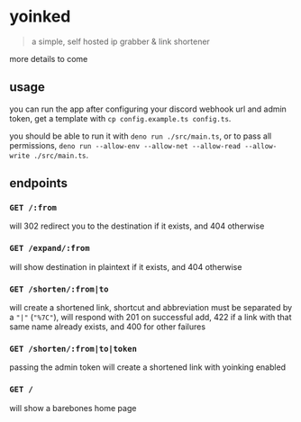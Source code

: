 # yoinked
> a simple, self hosted ip grabber & link shortener

more details to come

## usage
you can run the app after configuring your discord webhook url and admin token, get a template with `cp config.example.ts config.ts`.

you should be able to run it with `deno run ./src/main.ts`, or to pass all permissions, `deno run --allow-env --allow-net --allow-read --allow-write ./src/main.ts`.

## endpoints

### `GET /:from`
will 302 redirect you to the destination if it exists, and 404 otherwise

### `GET /expand/:from`
will show destination in plaintext if it exists, and 404 otherwise

### `GET /shorten/:from|to`
will create a shortened link, shortcut and abbreviation must be separated by a `"|"` (`"%7C"`), will respond with 201 on successful add, 422 if a link with that same name already exists, and 400 for other failures

### `GET /shorten/:from|to|token`
passing the admin token will create a shortened link with yoinking enabled

### `GET /`
will show a barebones home page

